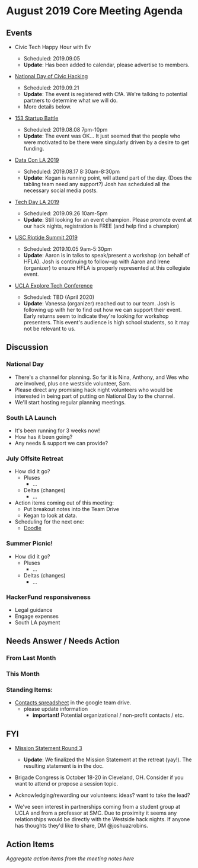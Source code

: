 # August 2019 Core Meeting Agenda

## Events

* Civic Tech Happy Hour with Ev
  * Scheduled: 2019.09.05
  * __Update__: Has been added to calendar, please advertise to members.

* [National Day of Civic Hacking](https://www.codeforamerica.org/national-day-of-civic-hacking)
  * Scheduled: 2019.09.21
  * __Update__: The event is registered with CfA. We're talking to potential partners to determine what we will do.
  * More details below.

* [153 Startup Battle](https://battle.startup.network/events/395044/)
  * Scheduled: 2019.08.08 7pm-10pm
  * __Update__: The event was OK... It just seemed that the people who were motivated to be there were singularly driven by a desire to get funding.

* [Data Con LA 2019](https://www.dataconla.com/)
  * Scheduled: 2019.08.17 8:30am-8:30pm
  * __Update__: Kegan is running point, will attend part of the day. (Does the tabling team need any support?) Josh has scheduled all the necessary social media posts.
  
* [Tech Day LA 2019](https://techdayhq.com/los-angeles)
  * Scheduled: 2019.09.26 10am-5pm
  * __Update__: Still looking for an event champion. Please promote event at our hack nights, registration is FREE (and help find a champion)
  
* [USC Riptide Summit 2019](https://uscriptide.com)
  * Scheduled: 2019.10.05 9am-5:30pm
  * __Update__: Aaron is in talks to speak/present a workshop (on behalf of HFLA). Josh is continuing to follow-up with Aaron and Irene (organizer) to ensure HFLA is properly represented at this collegiate event.
  
* [UCLA Explore Tech Conference](https://exploretech.la)
  * Scheduled: TBD (April 2020)
  * __Update__: Vanessa (organizer) reached out to our team. Josh is following up with her to find out how we can support their event. Early returns seem to indicate they're looking for workshop presenters. This event's audience is high school students, so it may not be relevant to us. 

## Discussion

### National Day

* There's a channel for planning.  So far it is Nina, Anthony, and Wes who are involved, plus one westside volunteer, Sam.
* Please direct any promising hack night volunteers who would be interested in being part of putting on National Day to the channel.
* We'll start hosting regular planning meetings.

### South LA Launch
 * It's been running for 3 weeks now!
 * How has it been going?
 * Any needs & support we can provide?

### July Offsite Retreat

* How did it go?
  * Pluses
    * ...
  * Deltas (changes)
    * ...
* Action items coming out of this meeting:
  * Put breakout notes into the Team Drive
  * Kegan to look at data.
* Scheduling for the next one:
  * [Doodle](https://doodle.com/poll/9usqybb35fhqefwp)

### Summer Picnic!

* How did it go?
  * Pluses
    * ...
  * Deltas (changes)
    * ...

### HackerFund responsiveness

- Legal guidance
- Engage expenses
- South LA payment

## Needs Answer / Needs Action

### From Last Month

### This Month

### Standing Items:

* [Contacts spreadsheet](https://docs.google.com/spreadsheets/d/1hb25B49UVwi87mXBA420q1vDS5pJJvR8AGfI9G9PNc0/) 
in the google team drive.
  * please update information
    * **important!** Potential organizational / non-profit contacts / etc.

## FYI

* [Mission Statement Round 3](https://docs.google.com/document/d/1OBWyDae-ybtDY1o2xtrbW9lOMc9B_UJX-uvf0KizTsA/edit?usp=sharing)
  * __Update__: We finalized the Mission Statement at the retreat (yay!). The resulting statement is in the doc.

* Brigade Congress is October 18-20 in Cleveland, OH. Consider if you want to attend or propose a session topic.

* Acknowledging/rewarding our volunteers: ideas? want to take the lead?

* We've seen interest in partnerships coming from a student group at UCLA and from a professor at SMC. Due to proximity it seems any relationships would be directly with the Westside hack nights. If anyone has thoughts they'd like to share, DM @joshuazrobins.

## Action Items

_Aggregate action items from the meeting notes here_
